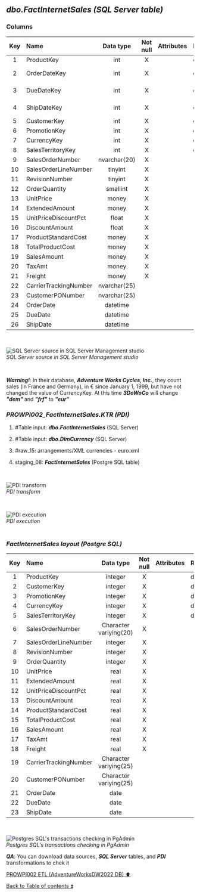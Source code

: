 ## **_dbo.FactInternetSales (SQL Server table)_**  

### Columns  

| Key	| Name                  | Data type    | Not null | Attributes | References            | Description  |
| :-: | :-------------------- | :----------: | :------: | :--------- | :-------------------- | :----------- |
| 1   | ProductKey            | int          | X        |            | dbo.DimProduct        | FK           |
| 2   | OrderDateKey          | int          | X        |            | dbo.DimDate	         | FK-deprecated|
| 3   | DueDateKey            | int          | X        |            | dbo.DimDate		      | FK-deprecated|
| 4   | ShipDateKey           | int          | X        |            | dbo.DimDate		      | FK-deprecated|
| 5   | CustomerKey           | int          | X        |            | dbo.DimCustomer       | FK           |
| 6   | PromotionKey          | int          | X        |            | dbo.DimPromotion      | FK           |
| 7   | CurrencyKey           | int          | X        |            | dbo.DimCurrency	      | FK           |
| 8   | SalesTerritoryKey     | int          | X        |            | dbo.DimSalesTerritory | FK           |
| 9   | SalesOrderNumber      | nvarchar(20) | X        |            |                       | PK           |
| 10  | SalesOrderLineNumber  | tinyint      | X        |            |                       | PK           |
| 11  | RevisionNumber        | tinyint      | X        |            |                       |              |
| 12  | OrderQuantity         | smallint     | X        |            |                       |              |
| 13  | UnitPrice             | money        | X        |            |                       |              |
| 14  | ExtendedAmount        | money        | X        |            |                       |              |
| 15  | UnitPriceDiscountPct  | float        | X        |            |                       |              |
| 16  | DiscountAmount        | float        | X        |            |                       |              |
| 17  | ProductStandardCost   | money        | X        |            |                       |              |
| 18  | TotalProductCost      | money        | X        |            |                       |              |
| 19  | SalesAmount           | money        | X        |            |                       |              |
| 20  | TaxAmt                | money        | X        |            |                       |              |
| 21  | Freight               | money        | X        |            |                       |              |
| 22  | CarrierTrackingNumber | nvarchar(25) |          |            |                       |              |
| 23  | CustomerPONumber      | nvarchar(25) |          |            |                       |              |
| 24  | OrderDate             | datetime     |          |            |                       |              |
| 25  | DueDate               | datetime     |          |            |                       |              |
| 26  | ShipDate              | datetime     |          |            |                       |              |  

   <p><br></p>  

![SQL Server source in SQL Server Management studio](https://i.imgur.com/Zdn6jCp.png)  
_SQL Server source in SQL Server Management studio_  

   <p><br></p>  

**_Warning!_**: In their database, **_Adventure Works Cycles, Inc._**, they count sales (in France and Germany), in € since January 1, 1999, but have not changed the value of CurrencyKey. At this time **_3DoWoCo_** will change **_"dem"_** and **_"frf"_** to **_"eur"_**

### **_PROWPI002\_FactInternetSales.KTR (PDI)_**   
1. #Table input: **_dbo.FactInternetSales_** (SQL Server)  
2. #Table input: **_dbo.DimCurrency_** (SQL Server)  
3. #raw_15: arrangements/XML currencies - euro.xml  
4. staging_08: **_FactInternetSales_** (Postgre SQL table)
 
   <p><br></p>  

  ![PDI transform](https://i.imgur.com/1m28Di2.png)  
  _PDI transform_  

  <p><br></p>  

  ![PDI execution](https://i.imgur.com/3x62USi.png)  
  _PDI execution_ 

### **_<p><br>FactInternetSales layout (Postgre SQL)</p>_**  

  | Key | Name                  | Data type             | Not null | Attributes | References            | Description  | Metadata |
  | :-: | :-------------------- | :-------------------: | :------: | :--------- | :-------------------- | :----------- | :------- |
  | 1   | ProductKey            | integer               | X        |            | dbo.DimProduct        | FK           | m059     |
  | 2   | CustomerKey           | integer               | X        |            | dbo.DimCustomer       | FK           | m060     |
  | 3   | PromotionKey          | integer               | X        |            | dbo.DimPromotion      | FK           | m061     |
  | 4   | CurrencyKey           | integer               | X        |            | dbo.DimCurrency	     | FK           | m062     |
  | 5   | SalesTerritoryKey     | integer               | X        |            | dbo.DimSalesTerritory | FK           | m063     |
  | 6   | SalesOrderNumber      | Character variying(20)| X        |            |                       | PK           | m064     |
  | 7   | SalesOrderLineNumber  | integer               | X        |            |                       | PK           | m065     |
  | 8   | RevisionNumber        | integer               | X        |            |                       |              | m066     |
  | 9   | OrderQuantity         | integer               | X        |            |                       |              | m067     |
  | 10  | UnitPrice             | real                  | X        |            |                       |              | m068     |
  | 11  | ExtendedAmount        | real                  | X        |            |                       |              | m069     |
  | 12  | UnitPriceDiscountPct  | real                  | X        |            |                       |              | m070     |
  | 13  | DiscountAmount        | real                  | X        |            |                       |              | m071     |
  | 14  | ProductStandardCost   | real                  | X        |            |                       |              | m072     |
  | 15  | TotalProductCost      | real                  | X        |            |                       |              | m073     |
  | 16  | SalesAmount           | real                  | X        |            |                       |              | m074     |
  | 17  | TaxAmt                | real                  | X        |            |                       |              | m075     |
  | 18  | Freight               | real                  | X        |            |                       |              | m076     |
  | 19  | CarrierTrackingNumber | Character variying(25)|          |            |                       |              | m077     |
  | 20  | CustomerPONumber      | Character variying(25)|          |            |                       |              | m078     |
  | 21  | OrderDate             | date                  |          |            |                       |              | m079     |
  | 22  | DueDate               | date                  |          |            |                       |              | m080     |
  | 23  | ShipDate              | date                  |          |            |                       |              | m081     |
  
   <p><br></p>  
 
  ![Postgres SQL's transactions checking in PgAdmin](https://i.imgur.com/GQ64tqU.png)  
  _Postgres SQL's transactions checking in PgAdmin_  

  **_QA_**: You can download data sources, **_SQL Server_** tables, and **_PDI_** transformations to chek it  

[PROWPI002 ETL (AdventureWorksDW2022 DB) :arrow_up:](prowpi002_etl_adventureworksdw2022_db.md)  

[Back to Table of contents :arrow_double_up:](../README.md)